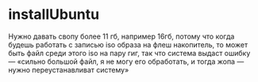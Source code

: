 # installUbuntu

Нужно давать свопу более 11 гб,
например 16гб,
потому что когда будешь работать с записью iso образа на флеш накопитель, то может быть файл среди этого iso на пару гиг, так что система выдаст ошибку — «сильно большой файл, я не могу его обработать, и тогда жопа — нужно переустанавливат систему»
